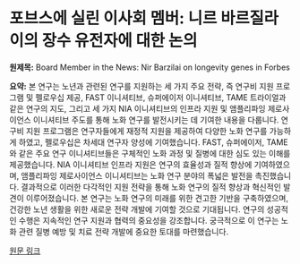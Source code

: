 # 포브스에 실린 이사회 멤버: 니르 바르질라이의 장수 유전자에 대한 논의

**원제목:** Board Member in the News: Nir Barzilai on longevity genes in Forbes

**요약:** 본 연구는 노년과 관련된 연구를 지원하는 세 가지 주요 전략, 즉 연구비 지원 프로그램 및 펠로우십 제공, FAST 이니셔티브, 슈퍼에이저 이니셔티브, TAME 트라이얼과 같은 연구의 지도, 그리고 세 가지 NIA 이니셔티브의 인프라 지원 및 앰플리파잉 제로사이언스 이니셔티브 주도를 통해 노화 연구를 발전시키는 데 기여한 내용을 다룹니다.  연구비 지원 프로그램은 연구자들에게 재정적 지원을 제공하여 다양한 노화 연구를 가능하게 하였고, 펠로우십은 차세대 연구자 양성에 기여했습니다.  FAST, 슈퍼에이저, TAME와 같은 주요 연구 이니셔티브들은 구체적인 노화 과정 및 질병에 대한 심도 있는 이해를 제공했습니다.  NIA 이니셔티브 인프라 지원은 연구의 효율성과 질적 향상에 기여하였으며, 앰플리파잉 제로사이언스 이니셔티브는 노화 연구 분야의 폭넓은 발전을 촉진했습니다.  결과적으로 이러한 다각적인 지원 전략을 통해 노화 연구의 질적 향상과 혁신적인 발견이 이루어졌습니다.  본 연구는 노화 연구의 미래를 위한 견고한 기반을 구축하였으며, 건강한 노년 생활을 위한 새로운 전략 개발에 기여할 것으로 기대됩니다.  연구의 성공적인 수행은  지속적인 연구 지원과 협력의 중요성을 강조합니다.  궁극적으로 이 연구는 노화 관련 질병 예방 및 치료 전략 개발에 중요한 토대를 마련했습니다.

[원문 링크](https://www.afar.org/news/board-member-in-the-news-nir-barzilai-on-longevity-genes-in-forbes?token=ZITucLcZA6ADhSwVBG5IfqhnxslZg7Yriagg-biological-sciences-programscientific-awardsscientific-awardsscientific-awardsiagg-biological-sciences-programscientific-awardsscientific-awards)
